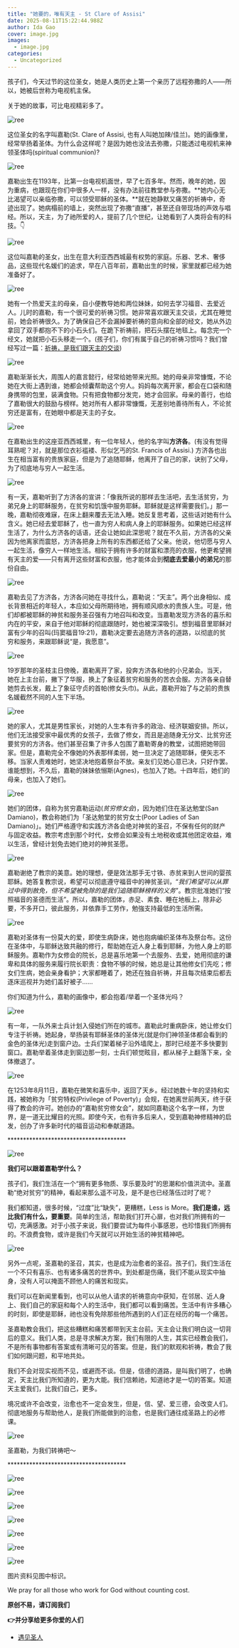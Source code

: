 ```yaml
---
title: "她要的，唯有天主 - St Clare of Assisi"
date: 2025-08-11T15:22:44.988Z
author: Ida Gao
cover: image.jpg
images:
  - image.jpg
categories:
  - Uncategorized
---
```


孩子们，今天过节的这位圣女，她是人类历史上第一个亲历了远程弥撒的人——所以，她被后世称为电视机主保。

<!--more-->

  

关于她的故事，可比电视精彩多了。

![ree](https://static.wixstatic.com/media/ec8b63_ef2399970d2e41b38591de19152236bd~mv2.jpg)

这位圣女的名字叫嘉勒(St. Clare of Assisi, 也有人叫她加辣/佳兰)。她的画像里，经常举扬着圣体。为什么会这样呢？是因为她也没法去弥撒，只能透过电视机来神领圣体吗(spiritual communion)?

![ree](https://static.wixstatic.com/media/ec8b63_08f4197ade0a4bd3bfdd39e591b0d563~mv2.jpg)

嘉勒出生在1193年，比第一台电视机面世，早了七百多年。然而，晚年的她，因为重病，也跟现在你们中很多人一样，没有办法前往教堂参与弥撒。**她内心无比渴望可以亲临弥撒，可以领受耶稣的圣体。**就在她静默又痛苦的祈祷中，奇迹出现了。她病榻前的墙上，突然出现了弥撒“直播”，甚至还自带现场的声效与唱经。所以，天主，为了祂所爱的人，提前了几个世纪，让她看到了人类将会有的科技。👇

![ree](https://static.wixstatic.com/media/ec8b63_5ff8e190449941d093a4635aa4d7f7f4~mv2.gif/v1/fill/w_80,h_45,al_c,usm_0.66_1.00_0.01,blur_2,pstr/ec8b63_5ff8e190449941d093a4635aa4d7f7f4~mv2.gif)

这位叫嘉勒的圣女，出生在意大利亚西西城最有权势的家庭。乐器、艺术、奢侈品，这些现代名媛们的追求，早在八百年前，嘉勒出生的时候，家里就都已经为她准备好了。

![ree](https://static.wixstatic.com/media/ec8b63_8a691db106d2464ca27a46e1ceff2239~mv2.png)

她有一个热爱天主的母亲，自小便教导她和两位妹妹，如何去学习福音、去爱近人。儿时的嘉勒，有一个很可爱的祈祷习惯。她非常喜欢跟天主交谈，尤其在睡觉前，她会祈祷很久。为了确保自己不会漏掉要祈祷的意向和全部的经文，她从外边拿回了双手都抱不下的小石头们。在跪下祈祷前，把石头摆在地毯上。每念完一个经文，她就把小石头移走一个。(孩子们，你们有属于自己的祈祷习惯吗？我们曾经写过一篇：[祈祷，是我们跟天主的交谈](http://mp.weixin.qq.com/s?__biz=MzIzNjU0NDI1MA==&mid=2247484038&idx=1&sn=c2bcef16c6733447129d625050e0f645&chksm=e8d70b13dfa082051387728efad20a15077f81e0b42c0d78431998a7d709b707509a645cc2ce&scene=21#wechat_redirect))

![ree](https://static.wixstatic.com/media/ec8b63_2d85875c4c954382bfb791d669df202b~mv2.jpg)

嘉勒渐渐长大，周围人的嘉言懿行，经常给她带来光照。她的母亲非常慷慨，不论她在大街上遇到谁，她都会倾囊帮助这个穷人。妈妈每次离开家，都会在口袋和随身携带的包里，装满食物。只有把食物都分发完，她才会回家。母亲的善行，也给了嘉勒很大的鼓励与榜样。她对所有人都非常慷慨，无差别地善待所有人，不论贫穷还是富有，在她眼中都是天主的子女。

![ree](https://static.wixstatic.com/media/ec8b63_f68661cca1d64dd78ae7cf88dd14a222~mv2.jpg)

在嘉勒出生的这座亚西西城里，有一位年轻人，他的名字叫**方济各**。(有没有觉得耳熟呢？对，就是那位衣衫褴褛、形似乞丐的St. Francis of Assisi.) 方济各也出生在相当富有的贵族家庭，但是为了追随耶稣，他离开了自己的家，诀别了父母，为了彻底地与穷人一起生活。

![ree](https://static.wixstatic.com/media/ec8b63_4a6acb1d75574017b6857b955982f740~mv2.jpg)

有一天，嘉勒听到了方济各的宣讲：「像我所说的那样去生活吧，去生活贫穷，为弟兄身上的耶稣服务，在贫穷和饥饿中服务耶稣。耶稣就是这样需要我们。」那一晚，嘉勒彻夜难寐，在床上翻来覆去无法入睡。她反复思考着，这些话对她有什么含义。她已经去爱耶稣了，也一直为穷人和病人身上的耶稣服务。如果她已经这样生活了，为什么方济各的话语，还会让她如此深思呢？就在不久前，方济各的父亲因为他离家而震怒，方济各把身上所有的东西都还给了父亲。他说，他切愿与穷人一起生活，像穷人一样地生活。相较于拥有许多的财富和漂亮的衣服，他更希望拥有天主的爱——只有离开这些财富和衣服，他才能体会到**彻底去爱最小的弟兄**的那份自由。

![ree](https://static.wixstatic.com/media/ec8b63_28de3f40d4d3492f8b10a1100a03145b~mv2.jpg)

嘉勒去见了方济各，方济各问她在寻找什么，嘉勒说：“天主”。两个出身相似、成长背景相近的年轻人，本应如父母所期待地，拥有顺风顺水的贵族人生。可是，他们却都被耶稣的神贫和服务圣召强有力地召叫和改变。当嘉勒发现方济各的喜乐和内在的平安，来自于他对耶稣的彻底跟随时，她也被深深吸引。想到福音里耶稣对富有少年的召叫(玛窦福音19:21)，嘉勒决定要去追随方济各的道路，以彻底的贫穷和服务，来跟耶稣说“是，我愿意”。

![ree](https://static.wixstatic.com/media/ec8b63_d9d7d393a781404e97c2ca4da1cc2b29~mv2.jpg)

19岁那年的圣枝主日傍晚，嘉勒离开了家，投奔方济各和他的小兄弟会。当天，她在上主台前，撇下了华服，换上了象征着贫穷和服务的苦衣会服。方济各亲自替她剪去长发，戴上了象征守贞的首帕(修女头巾)。从此，嘉勒开始了与之前的贵族名媛截然不同的人生下半场。

![ree](https://static.wixstatic.com/media/ec8b63_d852c081f52046f4843caf52c8e210a0~mv2.jpg)

她的家人，尤其是男性家长，对她的人生本有许多的政治、经济联姻安排。所以，他们无法接受家中最优秀的女孩子，去做了修女，而且是追随身无分文、比贫穷还要贫穷的方济各。他们甚至召集了许多人包围了嘉勒寄身的教堂，试图把她带回家。但是，嘉勒完全不像她的外表那样柔弱，她一旦决定了追随耶稣，便矢志不移。当家人责难她时，她坚决地抱着祭台不放。亲友们见她心意已决，只好作罢。谁能想到，不久后，嘉勒的妹妹依愵斯(Agnes)，也加入了她。十四年后，她们的母亲，也加入了她们。

![ree](https://static.wixstatic.com/media/ec8b63_c0bbe915b7d3492785e23fcc41f985ac~mv2.jpg)

她们的团体，自称为贫穷嘉勒运动(_贫穷修女会_)，因为她们住在圣达勉堂(San Damiano)，教会称她们为「圣达勉堂的贫穷女士(Poor Ladies of San Damiano)」。她们严格遵守和实践方济各会绝对神贫的圣召，不保有任何的财产与固定收益。教宗考虑到那个时代，女修会如果没有土地税收或其他团定收益，难以生活，曾经计划免去她们绝对的神贫圣愿。

![ree](https://static.wixstatic.com/media/ec8b63_11c98422dfb742f284b020a9f4ab55d7~mv2.png)

嘉勒谢绝了教宗的美意。她的理想，便是效法那手无寸铁、赤贫来到人世间的婴孩耶稣。她答复教宗说，希望可以彻底遵守福音中的神贫圣训，“_我们希望可以从罪过中得到赦免，但不希望被免除的是我们追随耶稣榜样的义务_”。教宗批准她们“按照福音的圣德而生活”。所以，嘉勒的团体，赤足、素食、睡在地板上，除非必要，不多开口，彼此服务，并依靠手工劳作，勉強支持最低的生活所需。

![ree](https://static.wixstatic.com/media/ec8b63_b651bf2c1c8447e4a21d358e1c64ce51~mv2.png)

嘉勒对圣体有一份莫大的爱，即使生病卧床，她也抱病编织圣体布及祭台布。这份在圣体中，与耶稣达致共融的修行，帮助她在近人身上看到耶稣，为他人身上的耶稣服务。嘉勒作为女修会的院长，总是喜乐地第一个去服务、去爱，她用彻底的谦卑和具体的服务来履行院长职责：食物不够的时候，她总是让其他修女们先吃；修女们生病，她会亲身看护；大家都睡着了，她还在独自祈祷，并且每次结束后都去逐床巡视并为她们盖好被子……

  

你们知道为什么，嘉勒的画像中，都会抱着/举着一个圣体光吗？

![ree](https://static.wixstatic.com/media/ec8b63_be79e30f856b4d84866a0cdaa2f6debe~mv2.png)

有一年，一队外来士兵计划入侵她们所在的城市。嘉勒此时重病卧床，她让修女们专注于祈祷。她起身，举扬装有耶稣圣体的圣体光(就是你们神领圣体都会看到的金色的圣体光)走到窗户边。士兵们架着梯子沿外墙爬上，那时已经差不多快要到窗口。嘉勒举着圣体走到窗边那一刻，士兵们顿觉眩目，都从梯子上翻落下来，全体撤退了。

![ree](https://static.wixstatic.com/media/ec8b63_9841909b24af4e9b9d85e507b9768726~mv2.jpg)

在1253年8月11日，嘉勒在微笑和喜乐中，返回了天乡。经过她数十年的坚持和实践，被她称为「贫穷特权(Privilege of Poverty)」会规，在她离世前两天，终于获得了教会的许可。她创办的“嘉勒贫穷修女会”，就如同嘉勒这个名字一样，为世界，是一道无比耀目的光照。即使今天，也有许多后来人，受到嘉勒神修精神的启发，创办了许多新时代的福音运动和奉献道路。

  

\*\*\*\*\*\*\*\*\*\*\*\*\*\*\*\*\*\*\*\*\*\*\*\*\*\*\*\*\*\*\*\*\*\*\*\*\*\*

![ree](https://static.wixstatic.com/media/ec8b63_e35ad02874a0439ea2c91a68e5adc59e~mv2.jpg)

**我们可以跟着嘉勒学什么？**

孩子们，我们生活在一个“拥有更多物质、享乐要及时”的思潮和价值洪流中。圣嘉勒“绝对贫穷”的精神，看起来那么遥不可及，是不是也已经落伍过时了呢？

我们都知道，很多时候，“过度”比“缺失”，更糟糕，Less is More。**我们是谁，远比我们有什么，要重要**。简单的生活，帮助我们打开心扉，也对我们所拥有的一切，充满感激。对于小孩子来说，我们要尝试为每件小事感恩，也珍惜我们所拥有的。不浪费食物，或许是我们今天就可以开始生活的神贫精神吧。

![ree](https://static.wixstatic.com/media/ec8b63_f2e2bc5db1774fc9b67229b9ba999738~mv2.jpg)

另外一点呢，圣嘉勒的圣召，其实，也是成为治愈者的圣召。孩子们，我们生活在一个不只有喜乐、也有诸多痛苦的世界中。到处都是伤痛，我们不能从现实中抽身，没有人可以掩面不顾他人的痛苦和现实。

  

我们可以在新闻里看到，也可以从他人请求的祈祷意向中获知，在邻居、近人身上、我们自己的家庭和每个人的生活中，我们都可以看到痛苦。生活中有许多糟心的时刻，即使是耶稣，祂也没有免除那些他所遇到的人们正在经历的每一个痛苦。

  

圣嘉勒教会我们，把这些糟糕和痛苦都带到天主台前。天主会让我们明白这一切背后的意义。我们人类，总是寻求解决方案，我们有限的人生，其实已经教会我们，不是所有事物都有答案或有清晰可见的答案。但是，我们的默观和祈祷，教会了我们如何跟问题，和平地共处。

  

我们不会对现实视而不见，或避而不谈。但是，信德的道路，是叫我们明了，也确定，天主比我们所知道的，更为大能。我们信赖祂，知道祂才是一切的答案。知道天主爱我们，比我们自己，更多。

  

境况或许不会改变，治愈也不一定会发生，但是，信、望、爱三德，会改变人们。彻底地服务与帮助他人，是我们所能做到的治愈，也是我们通往成圣路上的必修课。

![ree](https://static.wixstatic.com/media/ec8b63_72989570cd134f0d990f2221bfb8161e~mv2.jpg)

圣嘉勒，为我们转祷吧～

  

\*\*\*\*\*\*\*\*\*\*\*\*\*\*\*\*\*\*\*\*\*\*\*\*\*\*\*\*\*\*\*\*\*\*\*\*\*\*

  

![ree](https://static.wixstatic.com/media/ec8b63_4cdeb73d4be848da806ca06f3fbe6327~mv2.jpg)

![ree](https://static.wixstatic.com/media/ec8b63_8939f597bc5242ca897b329d2ce42899~mv2.jpg)

![ree](https://static.wixstatic.com/media/ec8b63_424e59603d4645b790586ba99a844e65~mv2.jpg)

![ree](https://static.wixstatic.com/media/ec8b63_eff1093fce86408fac774ac82ba652fa~mv2.jpg)

![ree](https://static.wixstatic.com/media/ec8b63_2cf2d778299a47d0808521353d7ff73f~mv2.jpg)

![ree](https://static.wixstatic.com/media/ec8b63_a378fc96f9d04b9a8d0c2233be823403~mv2.jpg)

![ree](https://static.wixstatic.com/media/ec8b63_9bef74d0660c4dac9cab944002cb3caa~mv2.jpg)

  

  

图片资料见图中标识。

We pray for all those who work for God without counting cost.

**原创不易，请订阅我们**

**👉并分享给更多你爱的人们**

*   [遇见圣人](https://www.urloveinme.com/首頁/categories/遇见圣人)
